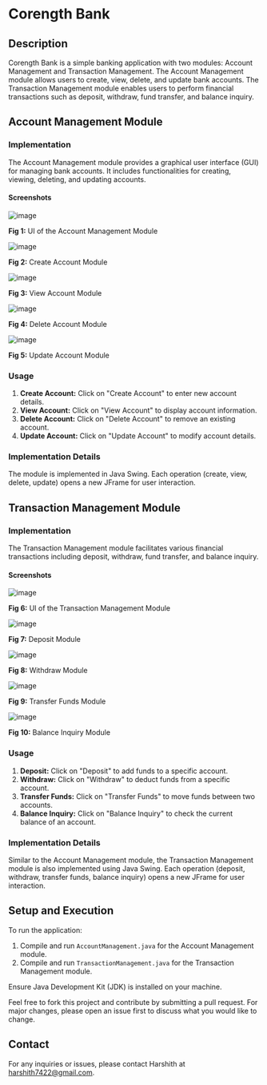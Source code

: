 # Corength Bank

## Description
Corength Bank is a simple banking application with two modules: Account Management and Transaction Management. The Account Management module allows users to create, view, delete, and update bank accounts. The Transaction Management module enables users to perform financial transactions such as deposit, withdraw, fund transfer, and balance inquiry.

## Account Management Module

### Implementation
The Account Management module provides a graphical user interface (GUI) for managing bank accounts. It includes functionalities for creating, viewing, deleting, and updating accounts.

#### Screenshots
![image](https://github.com/harshith7422/Corength-Bank/assets/89782073/65a2fc80-4103-4e60-8e3a-5aa68b5f37c0)

**Fig 1:** UI of the Account Management Module
 
![image](https://github.com/harshith7422/Corength-Bank/assets/89782073/d7d606d9-8802-408a-a2e9-a89e0f29d95e)

**Fig 2:** Create Account Module
 
![image](https://github.com/harshith7422/Corength-Bank/assets/89782073/5ea1880d-2d86-4012-920c-c808d42da1db)

**Fig 3:** View Account Module
 
![image](https://github.com/harshith7422/Corength-Bank/assets/89782073/c791f2bd-2298-460e-b885-f314244c744a)

**Fig 4:** Delete Account Module
 
![image](https://github.com/harshith7422/Corength-Bank/assets/89782073/b8667d0a-28d9-4e8b-a930-53a0f72a0639)

**Fig 5:** Update Account Module

### Usage
1. **Create Account:** Click on "Create Account" to enter new account details.
2. **View Account:** Click on "View Account" to display account information.
3. **Delete Account:** Click on "Delete Account" to remove an existing account.
4. **Update Account:** Click on "Update Account" to modify account details.

### Implementation Details
The module is implemented in Java Swing. Each operation (create, view, delete, update) opens a new JFrame for user interaction.

## Transaction Management Module

### Implementation
The Transaction Management module facilitates various financial transactions including deposit, withdraw, fund transfer, and balance inquiry.

#### Screenshots
![image](https://github.com/harshith7422/Corength-Bank/assets/89782073/0c513060-e2ee-446b-a7dc-7bcc90d4c0b8)

**Fig 6:** UI of the Transaction Management Module
 
![image](https://github.com/harshith7422/Corength-Bank/assets/89782073/63dd6f8e-543d-4647-8189-737b92007623)

**Fig 7:** Deposit Module
 
![image](https://github.com/harshith7422/Corength-Bank/assets/89782073/67519cae-ffcd-4797-8c3c-0b95b0ba05e6)

**Fig 8:** Withdraw Module
  
![image](https://github.com/harshith7422/Corength-Bank/assets/89782073/05e2499e-d7a6-4425-acf4-bbb42601b1ee)

**Fig 9:** Transfer Funds Module

![image](https://github.com/harshith7422/Corength-Bank/assets/89782073/6f63a4fe-2eaf-4aa4-a350-0376980845dd)

**Fig 10:** Balance Inquiry Module

### Usage
1. **Deposit:** Click on "Deposit" to add funds to a specific account.
2. **Withdraw:** Click on "Withdraw" to deduct funds from a specific account.
3. **Transfer Funds:** Click on "Transfer Funds" to move funds between two accounts.
4. **Balance Inquiry:** Click on "Balance Inquiry" to check the current balance of an account.

### Implementation Details
Similar to the Account Management module, the Transaction Management module is also implemented using Java Swing. Each operation (deposit, withdraw, transfer funds, balance inquiry) opens a new JFrame for user interaction.

## Setup and Execution
To run the application:
1. Compile and run `AccountManagement.java` for the Account Management module.
2. Compile and run `TransactionManagement.java` for the Transaction Management module.

Ensure Java Development Kit (JDK) is installed on your machine.

Feel free to fork this project and contribute by submitting a pull request. For major changes, please open an issue first to discuss what you would like to change.

## Contact
For any inquiries or issues, please contact Harshith at [harshith7422@gmail.com](mailto:harshith7422@gmail.com).
